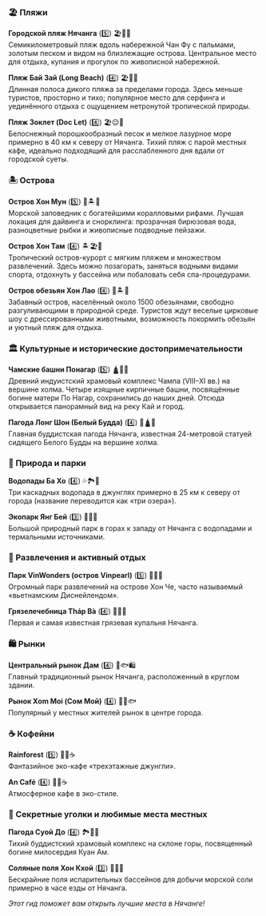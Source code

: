 ### 🏖️ Пляжи  

**Городской пляж Нячанга** (5️⃣) 🏖️🌴🌊  
Семикилометровый пляж вдоль набережной Чан Фу с пальмами, золотым песком и видом на близлежащие острова. Центральное место для отдыха, купания и прогулок по живописной набережной.  

**Пляж Бай Зай (Long Beach)** (4️⃣) 🏖️🤫🌅  
Длинная полоса дикого пляжа за пределами города. Здесь меньше туристов, просторно и тихо; популярное место для серфинга и уединённого отдыха с ощущением нетронутой тропической природы.  

**Пляж Зоклет (Doc Let)** (4️⃣) 🏖️😌🌊  
Белоснежный порошкообразный песок и мелкое лазурное море примерно в 40 км к северу от Нячанга. Тихий пляж с парой местных кафе, идеально подходящий для расслабленного дня вдали от городской суеты.  

### 🏝️ Острова  

**Остров Хон Мун** (5️⃣) 🐠🏝️🤿  
Морской заповедник с богатейшими коралловыми рифами. Лучшая локация для дайвинга и снорклинга: прозрачная бирюзовая вода, разноцветные рыбки и живописные подводные пейзажи.  

**Остров Хон Там** (4️⃣) 🏝️🏖️🌺  
Тропический остров-курорт с мягким пляжем и множеством развлечений. Здесь можно позагорать, заняться водными видами спорта, отдохнуть у бассейна или побаловать себя спа-процедурами.  

**Остров обезьян Хон Лао** (4️⃣) 🐒🏝️🎪  
Забавный остров, населённый около 1500 обезьянами, свободно разгуливающими в природной среде. Туристов ждут веселые цирковые шоу с дрессированными животными, возможность покормить обезьян и уютный пляж для отдыха.  

### 🏛️ Культурные и исторические достопримечательности  

**Чамские башни Понагар** (5️⃣) 🛕🙏✨  
Древний индуистский храмовый комплекс Чампа (VIII–XI вв.) на вершине холма. Четыре изящные кирпичные башни, посвящённые богине матери По Нагар, сохранились до наших дней. Отсюда открывается панорамный вид на реку Кай и город.  

**Пагода Лонг Шон (Белый Будда)** (4️⃣) 🪷🛕🌄  
Главная буддистская пагода Нячанга, известная 24-метровой статуей сидящего Белого Будды на вершине холма.  

### 🌳 Природа и парки  

**Водопады Ба Хо** (4️⃣) 💦🏞️🥾  
Три каскадных водопада в джунглях примерно в 25 км к северу от города (название переводится как «три озера»).  

**Экопарк Янг Бей** (3️⃣) 🌳💦🦚  
Большой природный парк в горах к западу от Нячанга с водопадами и термальными источниками.  

### 🎢 Развлечения и активный отдых  

**Парк VinWonders (остров Vinpearl)** (5️⃣) 🎡🎢🚡  
Огромный парк развлечений на острове Хон Че, часто называемый «вьетнамским Диснейлендом».  

**Грязелечебница Tháp Bà** (4️⃣) 🛀💦🧖  
Первая и самая известная грязевая купальня Нячанга.  

### 🛍️ Рынки  

**Центральный рынок Дам** (4️⃣) 🥦🐟🛍️  
Главный традиционный рынок Нячанга, расположенный в круглом здании.  

**Рынок Xom Moi (Сом Мой)** (4️⃣) 🥕🍉🐟  
Популярный у местных жителей рынок в центре города.  

### ☕ Кофейни  

**Rainforest** (5️⃣) 🌴🌿☕  
Фантазийное эко-кафе «трехэтажные джунгли».  

**An Café** (4️⃣) 🏡🌸☕  
Атмосферное кафе в эко-стиле.  

### 🌅 Секретные уголки и любимые места местных  

**Пагода Суой До** (4️⃣) 🏞️🙏🤫  
Тихий буддистский храмовый комплекс на склоне горы, посвященный богине милосердия Куан Ам.  

**Соляные поля Хон Кхой** (3️⃣) 🧂🌅📸  
Бескрайние поля испарительных бассейнов для добычи морской соли примерно в часе езды от Нячанга.  

*Этот гид поможет вам открыть лучшие места в Нячанге!*
